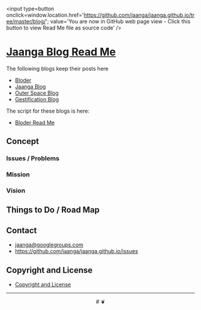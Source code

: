 ﻿<span style=display:none; >[You are now in GitHub source code view - click this link to view Read Me file as a web page]( https://jaanga.github.io/blog/ "View file as a web page." ) </span>
<input type=button onclick=window.location.href='https://github.com/jaanga/jaanga.github.io/tree/master/blog/'; value='You are now in GitHub web page view - Click this button to view Read Me file as source code' />

[Jaanga Blog Read Me]( index.html )
===


The following blogs keep their posts here

* [Bloder]( https://jaanga.github.io/cookbook-html/templates/bloder/request-posts-template.html )
* [Jaanga Blog]( https://jaanga.github.io/request-jaanga-blog-posts.html )
* [Outer Space Blog]( https://jaanga.github.io/outer-space/get-posts.html )
* [Gestification Blog]( https://jaanga.github.io/gestification-r2/request-gestification-blog-posts.html )


The script for these blogs is here:

* [Bloder Read Me]( https://jaanga.github.io/cookbook-html/templates/bloder/ )

## Concept

### Issues / Problems
<!--

The general format is an adaptation of the ideas developed in Alexander's _et al_ [A Patttern Language]( https://books.google.com/books?id=hwAHmktpk5IC&pg=PR10#v=onepage&q&f=false ) - as sammarized on page 10.

Each pattern describes a problem which occurs over and over again in our environment, and then describes the core of the solution to that problem, in such a way that you can use this solution a million times over, without ever doing it the same way twice.

patterns are descriptions of common problems and proposal for the solutions that can be used repeatedly every time the problem is encountered and producing an different outcome.

-->


### Mission
<!-- a statement of a rationale, applicable now as well as in the future -->

### Vision
<!--  a descriptive picture of a desired future state -->


## Things to Do / Road Map


## Contact

* jaanga@googlegroups.com
* https://github.com/jaanga/jaanga.github.io/issues

## Copyright and License

* [Copyright and License]( https://jaanga.github.io/#https://jaanga.github.io/jaanga-copyright-and-mit-license.md ) 

***

<center title="dingbat" >
# <a href=javascript:window.scrollTo(0,0); style=text-decoration:none; >❦</a>
</center>
